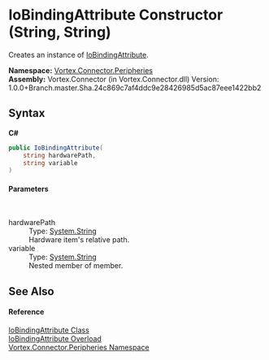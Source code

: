 # IoBindingAttribute Constructor (String, String)
 

Creates an instance of <a href="T_Vortex_Connector_Peripheries_IoBindingAttribute.md">IoBindingAttribute</a>.

**Namespace:**&nbsp;<a href="N_Vortex_Connector_Peripheries.md">Vortex.Connector.Peripheries</a><br />**Assembly:**&nbsp;Vortex.Connector (in Vortex.Connector.dll) Version: 1.0.0+Branch.master.Sha.24c869c7af4ddc9e28426985d5ac87eee1422bb2

## Syntax

**C#**<br />
``` C#
public IoBindingAttribute(
	string hardwarePath,
	string variable
)
```


#### Parameters
&nbsp;<dl><dt>hardwarePath</dt><dd>Type: <a href="https://docs.microsoft.com/dotnet/api/system.string" target="_blank">System.String</a><br />Hardware item's relative path.</dd><dt>variable</dt><dd>Type: <a href="https://docs.microsoft.com/dotnet/api/system.string" target="_blank">System.String</a><br />Nested member of member.</dd></dl>

## See Also


#### Reference
<a href="T_Vortex_Connector_Peripheries_IoBindingAttribute.md">IoBindingAttribute Class</a><br /><a href="Overload_Vortex_Connector_Peripheries_IoBindingAttribute__ctor.md">IoBindingAttribute Overload</a><br /><a href="N_Vortex_Connector_Peripheries.md">Vortex.Connector.Peripheries Namespace</a><br />